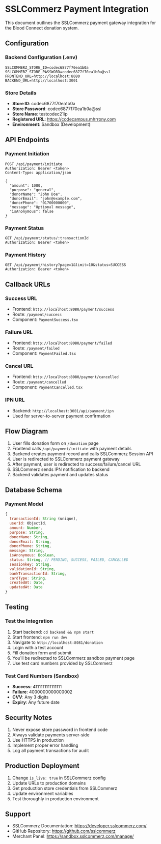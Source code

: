 # SSLCommerz Payment Integration

This document outlines the SSLCommerz payment gateway integration for the Blood Connect donation system.

## Configuration

### Backend Configuration (.env)
```
SSLCOMMERZ_STORE_ID=codec6877f70ea1b0a
SSLCOMMERZ_STORE_PASSWORD=codec6877f70ea1b0a@ssl
FRONTEND_URL=http://localhost:8080
BACKEND_URL=http://localhost:3001
```

### Store Details
- **Store ID**: codec6877f70ea1b0a
- **Store Password**: codec6877f70ea1b0a@ssl
- **Store Name**: testcodec21ip
- **Registered URL**: https://codecampus.mhrrony.com
- **Environment**: Sandbox (Development)

## API Endpoints

### Payment Initiation
```
POST /api/payment/initiate
Authorization: Bearer <token>
Content-Type: application/json

{
  "amount": 1000,
  "purpose": "general",
  "donorName": "John Doe",
  "donorEmail": "john@example.com",
  "donorPhone": "01700000000",
  "message": "Optional message",
  "isAnonymous": false
}
```

### Payment Status
```
GET /api/payment/status/:transactionId
Authorization: Bearer <token>
```

### Payment History
```
GET /api/payment/history?page=1&limit=10&status=SUCCESS
Authorization: Bearer <token>
```

## Callback URLs

### Success URL
- Frontend: `http://localhost:8080/payment/success`
- Route: `/payment/success`
- Component: `PaymentSuccess.tsx`

### Failure URL
- Frontend: `http://localhost:8080/payment/failed`
- Route: `/payment/failed`
- Component: `PaymentFailed.tsx`

### Cancel URL
- Frontend: `http://localhost:8080/payment/cancelled`
- Route: `/payment/cancelled`
- Component: `PaymentCancelled.tsx`

### IPN URL
- Backend: `http://localhost:3001/api/payment/ipn`
- Used for server-to-server payment confirmation

## Flow Diagram

1. User fills donation form on `/donation` page
2. Frontend calls `/api/payment/initiate` with payment details
3. Backend creates payment record and calls SSLCommerz Session API
4. User is redirected to SSLCommerz payment gateway
5. After payment, user is redirected to success/failure/cancel URL
6. SSLCommerz sends IPN notification to backend
7. Backend validates payment and updates status

## Database Schema

### Payment Model
```javascript
{
  transactionId: String (unique),
  userId: ObjectId,
  amount: Number,
  purpose: String,
  donorName: String,
  donorEmail: String,
  donorPhone: String,
  message: String,
  isAnonymous: Boolean,
  status: String, // PENDING, SUCCESS, FAILED, CANCELLED
  sessionkey: String,
  validationId: String,
  bankTransactionId: String,
  cardType: String,
  createdAt: Date,
  updatedAt: Date
}
```

## Testing

### Test the Integration
1. Start backend: `cd backend && npm start`
2. Start frontend: `npm run dev`
3. Navigate to `http://localhost:8081/donation`
4. Login with a test account
5. Fill donation form and submit
6. You'll be redirected to SSLCommerz sandbox payment page
7. Use test card numbers provided by SSLCommerz

### Test Card Numbers (Sandbox)
- **Success**: 4111111111111111
- **Failure**: 4000000000000002
- **CVV**: Any 3 digits
- **Expiry**: Any future date

## Security Notes

1. Never expose store password in frontend code
2. Always validate payments server-side
3. Use HTTPS in production
4. Implement proper error handling
5. Log all payment transactions for audit

## Production Deployment

1. Change `is_live: true` in SSLCommerz config
2. Update URLs to production domains
3. Get production store credentials from SSLCommerz
4. Update environment variables
5. Test thoroughly in production environment

## Support

- SSLCommerz Documentation: https://developer.sslcommerz.com/
- GitHub Repository: https://github.com/sslcommerz
- Merchant Panel: https://sandbox.sslcommerz.com/manage/
